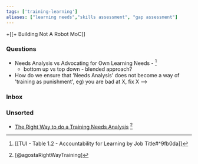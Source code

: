 ```yaml
---
tags: ['training-learning']
aliases: ["learning needs","skills assessment", "gap assessment"]
---
```

+[[+ Building Not A Robot MoC]]


### Questions
- Needs Analysis vs Advocating for Own Learning Needs - [^1]
	- bottom up vs top down - blended approach?
- How do we ensure that 'Needs Analysis' does not become a way of 'training as punishment', eg) you are bad at X, fix X --> 

### Inbox



### Unsorted 
- [The Right Way to do a Training Needs Analysis](https://360learning.com/blog/training-needs-analysis/) [^agostaRightWayTraining]

[^agostaRightWayTraining]: [@agostaRightWayTraining]
[^1]: [[TUI - Table 1.2 - Accountability for Learning by Job Title#^9fb0da]]
